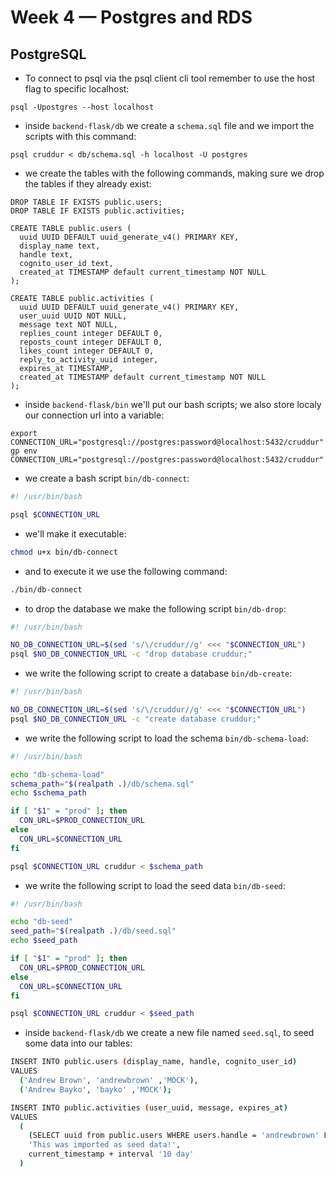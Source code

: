# Week 4 — Postgres and RDS

## PostgreSQL
- To connect to psql via the psql client cli tool remember to use the host flag to specific localhost:
```
psql -Upostgres --host localhost
```
- inside `backend-flask/db` we create a `schema.sql` file and we import the scripts with this command:
```
psql cruddur < db/schema.sql -h localhost -U postgres
```
- we create the tables with the following commands, making sure we drop the tables if they already exist:
```
DROP TABLE IF EXISTS public.users;
DROP TABLE IF EXISTS public.activities;

CREATE TABLE public.users (
  uuid UUID DEFAULT uuid_generate_v4() PRIMARY KEY,
  display_name text,
  handle text,
  cognito_user_id text,
  created_at TIMESTAMP default current_timestamp NOT NULL
);

CREATE TABLE public.activities (
  uuid UUID DEFAULT uuid_generate_v4() PRIMARY KEY,
  user_uuid UUID NOT NULL,
  message text NOT NULL,
  replies_count integer DEFAULT 0,
  reposts_count integer DEFAULT 0,
  likes_count integer DEFAULT 0,
  reply_to_activity_uuid integer,
  expires_at TIMESTAMP,
  created_at TIMESTAMP default current_timestamp NOT NULL
);
```
- inside `backend-flask/bin` we'll put our bash scripts; we also store localy our connection url into a variable:
```
export CONNECTION_URL="postgresql://postgres:password@localhost:5432/cruddur"
gp env CONNECTION_URL="postgresql://postgres:password@localhost:5432/cruddur"
```
- we create a bash script `bin/db-connect`:
```bash
#! /usr/bin/bash

psql $CONNECTION_URL
```
- we'll make it executable:
```bash
chmod u+x bin/db-connect
```
- and to execute it we use the following command:
```bash
./bin/db-connect
```
- to drop the database we make the following script `bin/db-drop`:
```bash
#! /usr/bin/bash

NO_DB_CONNECTION_URL=$(sed 's/\/cruddur//g' <<< "$CONNECTION_URL")
psql $NO_DB_CONNECTION_URL -c "drop database cruddur;"
```
- we write the following script to create a database `bin/db-create`:
```bash
#! /usr/bin/bash

NO_DB_CONNECTION_URL=$(sed 's/\/cruddur//g' <<< "$CONNECTION_URL")
psql $NO_DB_CONNECTION_URL -c "create database cruddur;"
```
- we write the following script to load the schema `bin/db-schema-load`:
```bash
#! /usr/bin/bash

echo "db-schema-load"
schema_path="$(realpath .)/db/schema.sql"
echo $schema_path

if [ "$1" = "prod" ]; then
  CON_URL=$PROD_CONNECTION_URL
else
  CON_URL=$CONNECTION_URL
fi

psql $CONNECTION_URL cruddur < $schema_path
```
- we write the following script to load the seed data `bin/db-seed`:
```bash
#! /usr/bin/bash

echo "db-seed"
seed_path="$(realpath .)/db/seed.sql"
echo $seed_path

if [ "$1" = "prod" ]; then
  CON_URL=$PROD_CONNECTION_URL
else
  CON_URL=$CONNECTION_URL
fi

psql $CONNECTION_URL cruddur < $seed_path
```
- inside `backend-flask/db` we create a new file named `seed.sql`, to seed some data into our tables:
```bash
INSERT INTO public.users (display_name, handle, cognito_user_id)
VALUES
  ('Andrew Brown', 'andrewbrown' ,'MOCK'),
  ('Andrew Bayko', 'bayko' ,'MOCK');

INSERT INTO public.activities (user_uuid, message, expires_at)
VALUES
  (
    (SELECT uuid from public.users WHERE users.handle = 'andrewbrown' LIMIT 1),
    'This was imported as seed data!',
    current_timestamp + interval '10 day'
  )
  ```
  